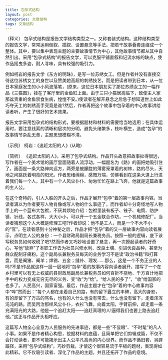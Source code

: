 ```yaml
---
title: 包孕式结构
layout: post
categories: 文章结构
tags: 文章结构
---
```


〔释义〕 包孕式结构是报告文学结构类型之一。又称套装式结构。这种结构类型的报告文学，常常运用倒叙、插叙、设置悬念等手法，把若干故事叠套连缀成一个整体。其中，要以集中表现主题的主要故事情节为中心，其他故事情节都从其中自然引出。采用“包孕式结构”的报告文学，可以克服平铺直叙和记流水帐的缺点，使作品摇曳多姿，耐人寻味，具有较强的吸引力。

例如柯岩的报告文学《东方的明珠》，是写一位苏绣女工。但是作者并没有直接交待这位苏绣女工的身世以及赞美她高超的刺绣技艺，而是把读者带到日本，从一位日本家庭发生的小小风波落笔，(原来，这位日本朋友买了那位苏绣女工的一幅作品《三猫图》，挂在了客厅里的金鱼缸上面。由于三只小猫居高临下，致使主人家那盆贵重的金鱼禁食生病，惶惶不安。)使读者在解开悬念之后急于想知道世上如此巧夺天工的刺绣高手究竟是谁?然后，作者再把这个故事中包孕着的中心故事讲给读者听，产生了很好的艺术效果。

报告文学采用包孕式的结构形式，要根据题材和材料的需要恰当地选用；在具体运用时，要注意线索的清晰和层次的分明，避免头绪繁多，枝叶横生，造成“包孕”的故事情节杂乱无章，主题思想模糊不清。

〔示例〕 柯岩：《追赶太阳的人》(从略)

〔简析〕 《追赶太阳的人》，采用了包孕式结构。作品开头故意把故事扯得很远，写作者在一个美术馆的画厅里面随着人流浮动，一幅题名为《路》的画把她吸引住了。画面是一条大路伸向远方，两旁是被朦胧的薄雾笼罩着的树林，路的尽头，天地之间跳跃着明亮的阳光。作者思绪绵绵，感慨万端，仿佛看到在这条大道上行进着我们每一个人，其中有一个人风尘仆仆、匆匆忙忙在路上飞奔，他就是这篇故事的主人公。

在这个奇特的，引人入胜的开头之后，作品才展开“包孕”着的第一层故事内容。当读者满以为作者要写人物肖像或写人物的什么事迹了，而作者却十分奇怪地写人物手上的一个蓝布大包袱，不厌其烦地介绍：包袱里装有板子、锉子、电筒、防护镜、针线，各式各样，大大小小，可以开一个五金联合作坊，一个机械修配厂。当读者猜想这个人大概是修理工吧?作者却说：他不是工人，而是一个不大不小的“官”。在读者感到十分神秘之后，作品才把“包孕”着的又一层故事内容向读者展示，点明主人公的身份：一个县财政局副局长兼税务员。按照一般的逻辑，底下该写税务员如何收税了吧?然而作者又巧妙地设置了悬念，再一次撩起读者的好奇心，写他“放弃”了本职工作去为社员兴修水利、改良土壤、引进优良品种，甚至为群众配制牙痛粉。这个副局长兼税务员每天的业务学习不是读“政治书籍”和打算盘，而是阉猪、阉羊；焊锡、五金；缝补、理发……那么，这是一个不务正业的人吗?不是!作品就这样一层一层地将“包孕”着的故事内容向读者展开，描写了一个在乡村里可以有无上权威的县财政局副局长兼税务员如何百折不挠地、千方百计地把手中的权力变成无穷无尽的义务、变“收”为“给”。“给人民的多了”，“收”给国家的也多了。人民高兴，国家富强。最后，作品主题才在“包孕”着的中心故事内容中“哗”然而出：“每个人都在走着自己的路，有的留下矗立的丰碑，高大的身影，有的却留下了万古的骂名，也有的人什么也没有带去，什么也没有留下，走着浑浑沌沌的路。而吴丙治那样风尘仆仆，衣衫飞舞，向着太阳，手臂前伸，却走着一条充满阳光的大路，他是一个追赶太阳——追赶真理的人!逼得我们也要上路去追赶他。”这正与作品开头相呼应。

这篇写人物全心全意为人民服务的先进事迹，都是一些“不显眼”、“不时髦”的凡人小事。如果不是作者精心构思，挖掘材料的底蕴，且简单把它们剪辑成篇，不仅不会打动读者，更不可能揭示出主人公平凡高尚的内心世界。而作品不循旧套，另辟蹊径，采用“包孕式结构”，巧妙剪裁，才使这个很容易流于平板的题材，表现得如此精彩。它不仅吸引读者、深化了作品的主题，并且还拓开了作品的意境。 